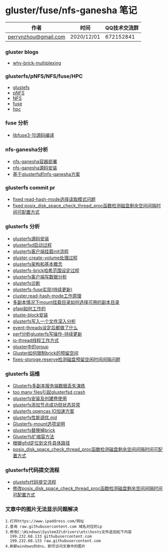 #  gluster/fuse/nfs-ganesha 笔记

| 作者 | 时间 |QQ技术交流群 |
| ------ | ------ |------ |
| perrynzhou@gmail.com |2020/12/01 |672152841 |


### gluster blogs

- [why-brick-multiplexing](https://gluster.home.blog/2019/05/06/why-brick-multiplexing/)

### glusterfs/pNFS/NFS/fuse/HPC
- [glustefs](./document/pdf/glusterfs)
- [pNFS](./document/pdf/pNFS)
- [NFS](./document/pdf/NFS)
- [fuse](./document/pdf/fuse)
- [hpc](./document/pdf/hpc)


### fuse 分析
- [libfuse3-10源码编译](./document/md/fuse/libfuse-3.10源码编译.md)

### nfs-ganesha分析
- [nfs-ganesha容器部署](./document/md/nfs-ganesha/nfs-ganesha容器部署.md)
- [nfs-ganesha源码安装](./document/md/nfs-ganesha/nfs-ganesha源码安装.md)
- [基于glusterfs的nfs-ganesha方案](./document/md/nfs-ganesha/基于glusterfs的nfs-ganesha方案.md)


### glusterfs commit pr

- [fixed read-hash-mode选择读取模式问题](https://review.gluster.org/#/c/glusterfs/+/25062/)
- [fixed posix_disk_space_check_thread_proc函数检测磁盘剩余空间间隔时间可配置方式](https://github.com/perrynzhou/glusterfs/commit/3256de978f29801b7d29af56c4cc7587ec421cc9)


### glusterfs 分析
- [glusterfs源码安装](./document/md/glusterfs/glusterfs源码安装.md)
- [glusterfsd启动过程](./document/md/glusterfs/glusterfsd启动过程.md)
- [glusterfs客户端挂载init流程](./document/md/glusterfs/glusterfs客户端挂载init流程.md)
- [gluster-create-volume处理过程](./document/md/glusterfs/gluster-create-volume处理过程.md)
- [glusterfs架构和基本概念](./document/md/glusterfs/glusterfs架构和基本概念.md)
- [glusterfs-brick哈希范围设定过程](./document/md/glusterfs/glusterfs-brick哈希范围设定过程.md)
- [glusterfs客户端写数据分析](./document/md/glusterfs/glusterfs客户端写数据分析.md)
- [glusterfs诊断](./document/md/glusterfs/glusterfs诊断.md)
- [glusterfs-fuse实现(持续更新)](./document/md/glusterfs/glusterfs-fuse实现.md)
- [cluster.read-hash-mode工作原理](./document/md/glusterfs/cluster.read-hash-mode工作原理.md)
- [多副本情况下mount挂载目录如何选择可用的副本目录](./document/md/glusterfs/多副本情况下mount挂载目录如何选择可用的副本目录.md)
- [gfapi如何工作的](./document/md/glusterfs/gfapi如何工作的.md)
- [gluste-block安装](./document/md/glusterfs/gluste-block介绍.md) 
- [glusterfs写入一个文件深入分析](./document/md/glusterfs/glusterfs写入一个文件深入分析.md) 
- [event-threads设定后都做了什么](./document/md/glusterfs/event-threads设定后都做了什么.md) 
- [perf分析glusterfs写操作-持续更新](./document/md/glusterfs/perf分析glusterfs写操作.md) 
- [io-thread线程工作方式](./document/md/glusterfs/io-thread线程工作方式.md) 
- [gluster中的group](./document/md/glusterfs/gluster中的group.md) 
- [Gluster如何限制brick的预留空间](./document/md/glusterfs/Gluster如何限制brick的预留空间.md) 
- [fixes-storoge.reserve检测磁盘预留空闲时间间隔问题](./document/md/glusterfs/fixes-storoge.reserve检测磁盘预留空闲时间间隔问题.md) 

### glusterfs 运维

- [Glusterfs多副本服务端数据丢失演练](./document/md/glusterfs/Glusterfs多副本服务端数据丢失演练.md)
- [too many files引起glusterfsd crash](./document/md/glusterfs/glusterfsd出现crash的分析和总结.md)
- [glusterfs安装及创建卷使用](./document/md/glusterfs/glusterfs安装及创建卷使用.md)
- [glusterfs添加节点成功但状态异常](./document/md/glusterfs/glusterfs添加节点错误.md)
- [glusterfs opencas IO加速方案](./document/md/glusterfs/OpenCAS缓存加速方案.md)
- [glusterfs性能调优.md](./document/md/glusterfs/glusterfs性能调优.md)
- [Glusterfs-mount选项说明](./document/md/glusterfs/Glusterfs-mount选项说明.md)
- [glusterfs替换掉brick](./document/md/glusterfs/glusterfs替换掉brick.md)
- [Glusterfs扩缩容方法](./document/md/glusterfs/Glusterfs扩缩容方法.md)
- [根据gfid定位到文件具体路径](./document/md/glusterfs/根据gfid定位到文件具体路径.md)
- [posix_disk_space_check_thread_proc函数检测磁盘剩余空间间隔时间可配置方式](./document/md/glusterfs/修改posix_disk_space_check_thread_proc函数检测磁盘剩余空间间隔时间可配置方式.md)



### glusterfs代码提交流程
- [glustefs代码提交流程](./document/md/glusterfs/glusterfs代码提交流程.md)
- [修改posix_disk_space_check_thread_proc函数检测磁盘剩余空间间隔时间可配置方式](./document/md/glusterfs/修改posix_disk_space_check_thread_proc函数检测磁盘剩余空间间隔时间可配置方式.md)



### 文章中的图片无法显示问题解决

```
1.打开https://www.ipaddress.com/网址
2.查询 raw.githubusercontent.com 域名对应的ip
3.修改C:\Windows\System32\drivers\etc\hosts文件追加如下内容
  199.232.68.133 githubusercontent.com
  199.232.68.133 raw.githubusercontent.com
4.刷新windows的dns，即可访问文章中的图片
```





